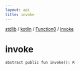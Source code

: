 ```yaml
---
layout: api
title: invoke
---
```

[stdlib](../../index.md) / [kotlin](../index.md) / [Function0](index.md) / [invoke](invoke.md)

# invoke

```
abstract public fun invoke(): R
```
